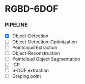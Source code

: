 # RGBD-6DOF


### PIPELINE
- [x] Object-Detection
- [ ] Object-Detection-Optimization
- [ ] Pointcloud Extraction
- [ ] Object-Reconstruction 
- [ ] Pointcloud Object Segmentation 
- [ ] ICP
- [ ] 6-DOF extraction
- [ ] Graping point
